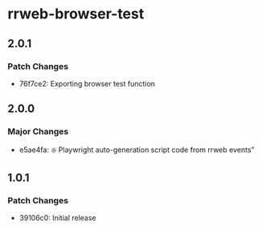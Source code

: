 # rrweb-browser-test

## 2.0.1

### Patch Changes

- 76f7ce2: Exporting browser test function

## 2.0.0

### Major Changes

- e5ae4fa: :sparkle: Playwright auto-generation script code from rrweb events"

## 1.0.1

### Patch Changes

- 39106c0: Initial release
